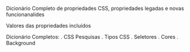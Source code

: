 Dicionário Completo de propriedades CSS, propriedades legadas e novas funcionanalides 

Valores das propriedades incluídos 

Dicionário Completos: 
. CSS Pesquisas 
. Tipos CSS
. Seletores 
. Cores 
. Background 